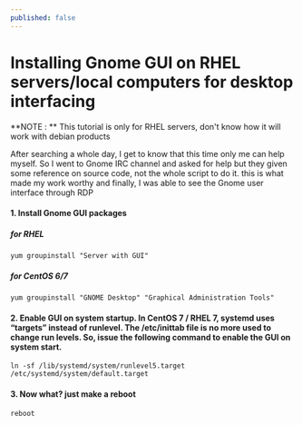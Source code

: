 ```yaml
---
published: false
---
```

# Installing Gnome GUI on RHEL servers/local computers for desktop interfacing

**NOTE : ** This tutorial is only for RHEL servers, don't know how it will work with debian products

After searching a whole day, I get to know that this time only me can help myself.
So I went to Gnome IRC channel and asked for help but they given some reference on source code, not the whole script to do it.
this is what made my work worthy and finally, I was able to see the Gnome user interface through RDP
#### 1. Install Gnome GUI packages
##### for RHEL 
```
yum groupinstall "Server with GUI"
```
##### for CentOS 6/7
```
yum groupinstall "GNOME Desktop" "Graphical Administration Tools"
```

#### 2. Enable GUI on system startup. In CentOS 7 / RHEL 7,  systemd uses “targets” instead of runlevel. The /etc/inittab file is no more used to change run levels. So, issue the following command to enable the GUI on system start.

```
ln -sf /lib/systemd/system/runlevel5.target /etc/systemd/system/default.target
```

#### 3. Now what? just make a reboot
```
reboot
```

	